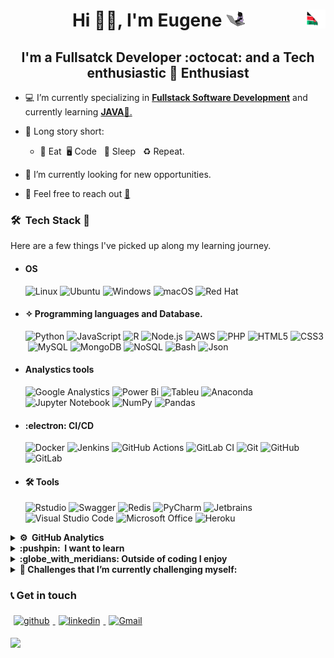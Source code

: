 # <div style="text-align: center">Hi 👋🏻, I'm **Eugene** <img src="giphy.gif" height="25" width="30"><img src="kenya.gif" height="30" width="30" align ="right"> </div>

## <center> I'm a **Fullsatck Developer :octocat: and a Tech enthusiastic :penguin: Enthusiast** </center>

- 💻 I’m currently specializing in <u> **Fullstack Software Development**</u> and currently learning <u>**JAVA**📱.</u>

- 📖 Long story short:

  - :poultry_leg: Eat&nbsp; :desktop_computer: Code &nbsp; :sleeping_bed: Sleep &nbsp; ♻️ Repeat.

- 🔭 I’m currently looking for new opportunities.
- 💬 Feel free to reach out <a href="mailto:onchwatieugene@gmail.com?subject=From Your Github Buddy">:email:</a>

### 🛠 &nbsp;Tech Stack :brain:

Here are a few things I've picked up along my learning journey.

- #### OS

  ![Linux](https://img.shields.io/badge/Linux-FCC624?style=flat&logo=linux&logoColor=black)&nbsp;![Ubuntu](https://img.shields.io/badge/Ubuntu-E95420?style=flat&logo=ubuntu&logoColor=white)&nbsp;![Windows](https://img.shields.io/badge/Windows-0078D6?style=flast&logo=windows&logoColor=white)&nbsp;![macOS](https://img.shields.io/badge/Mac%20OS-000000?style=flat&logo=macos&logoColor=F0F0F0)&nbsp;![Red Hat](https://img.shields.io/badge/Centos-Red%20Hat-red)

- #### ✧ Programming languages and Database.

  ![Python](https://img.shields.io/badge/Python-3670A0?style=flat&logo=python&logoColor=ffdd54)&nbsp;![JavaScript](https://img.shields.io/badge/JavaScript-%23323330.svg?style=flat&logo=javascript&logoColor=%23F7DF1E)&nbsp;![R](https://img.shields.io/badge/R-%23276DC3.svg?style=flat&logo=r&logoColor=white)&nbsp;![Node.js](https://img.shields.io/badge/Express.Js-%23404d59.svg?style=flat&logo=express&logoColor=%2361DAFB)&nbsp;![AWS](https://img.shields.io/badge/AWS-%23FF9900.svg?style=flat&logo=amazon-aws&logoColor=white)&nbsp;![PHP](https://img.shields.io/badge/PHP-05122A.svg?style=flat&logo=php&logoColor=blue)&nbsp;![HTML5](https://img.shields.io/badge/html5-%23E34F26.svg?style=flat&logo=html5&logoColor=white)&nbsp;![CSS3](https://img.shields.io/badge/CSS_3-%231572B6.svg?flat&logo=css3&logoColor=white)&nbsp;![MySQL](https://img.shields.io/badge/mysql-%2300f.svg?style=flat&logo=mysql&logoColor=white)&nbsp;![MongoDB](https://img.shields.io/badge/Postgres-%23316192.svg?style=flat&logo=postgresql&logoColor=white)&nbsp;![NoSQL](https://img.shields.io/badge/Microsoft%20SQL%20Sever-CC2927?style=flat&logo=microsoft%20sql%20server&logoColor=white)&nbsp;![Bash](https://img.shields.io/badge/-Bash-05122A?style=flat&logo=gnu-bash&logoColor=success)&nbsp;![Json](https://img.shields.io/badge/-Json-05122A?style=flat&logo=Json)&nbsp;

- #### Analystics tools

  ![Google Analystics](https://img.shields.io/badge/Google%20Analytics-05122A?style=flat&logo=google%20analytics&logoColor=yellow)&nbsp;![Power Bi](https://img.shields.io/badge/Power_BI-F2C811?flat&logo=powerbi&logoColor=black)&nbsp;![Tableu](https://img.shields.io/badge/Tableau-05122A?style=flat&logo=Tableau&logoColor=blue)&nbsp;![Anaconda](https://img.shields.io/badge/Anaconda-%2344A833.svg?style=flat&logo=anaconda&logoColor=white)&nbsp;![Jupyter Notebook](https://img.shields.io/badge/jupyter-%23FA0F00.svg?style=flat&logo=jupyter&logoColor=white)&nbsp;![NumPy](https://img.shields.io/badge/numpy-%23013243.svg?style=flat&logo=numpy&logoColor=white)&nbsp;![Pandas](https://img.shields.io/badge/pandas-%23150458.svg?style=flat&logo=pandas&logoColor=white)

- #### :electron: CI/CD

  ![Docker](https://img.shields.io/badge/docker-%230db7ed.svg?style=flat&logo=docker&logoColor=white)&nbsp;![Jenkins](https://img.shields.io/badge/circle%20ci-%23161616.svg?style=flat&logo=circleci&logoColor=white)&nbsp;![GitHub Actions](https://img.shields.io/badge/github%20actions-%232671E5.svg?style=flat&logo=githubactions&logoColor=white)&nbsp;![GitLab CI](https://img.shields.io/badge/Gitlab%20Ci-%23181717.svg?style=flat&logo=gitlab&logoColor=white)&nbsp;![Git](https://img.shields.io/badge/GIT-%23F05033.svg?style=flat&logo=git&logoColor=white)&nbsp;![GitHub](https://img.shields.io/badge/-GitHub-05122A?style=flat&logo=github)&nbsp;![GitLab](https://img.shields.io/badge/-GitHub-05122A?style=flat&logo=gitlab)&nbsp;

- #### 🛠 Tools
  ![Rstudio](https://img.shields.io/badge/RStudio-05122A?style=flat&logo=RStudio&)&nbsp;![Swagger](https://img.shields.io/badge/-Swagger-%23Clojure?&logo=swagger&logoColor=white)&nbsp;![Redis](https://img.shields.io/badge/Redis-%23DD0031.svg?style=flat&logo=redis&logoColor=white)&nbsp;![PyCharm](https://img.shields.io/badge/Pycharm-143?style=flat&logo=pycharm&logoColor=black&color=black&labelColor=green)&nbsp;![Jetbrains](https://img.shields.io/badge/-Jetbrains-05122A?style=plastic&logo=Intellij-idea&logoColor=orange)&nbsp;![Visual Studio Code](https://img.shields.io/badge/Visual%20Studio%20Code-0078d7.svg?style=flat&logo=visual-studio-code&logoColor=white)&nbsp;![Microsoft Office](https://img.shields.io/badge/Microsoft_Office-D83B01?flat&logo=microsoft-office&logoColor=white)&nbsp;![Heroku](https://img.shields.io/badge/heroku-%23430098.svg?style=flat&logo=heroku&logoColor=white)

<details>    
<summary><b> ⚙️ &nbsp;GitHub Analytics</b></summary>    
<br>

<!--START_SECTION:waka-->

```text No activity tracked

```

<!--END_SECTION:waka-->

</details>

<details>    
<summary><b> :pushpin: &nbsp;I want to learn </b></summary>

- [x] Machine Learning
- [x] Visual Analytics
- [x] AWS
- [x] Data Engineering
- [x] Database management
</details>    
<details>    
<summary><b>:globe_with_meridians: Outside of coding I enjoy</b></summary>

- ![Spotify](https://img.shields.io/badge/Spotify-1ED760?style=flat&logo=spotify&logoColor=white) Listening to music
- ![Netflix](https://img.shields.io/badge/Netflix-E50914?style=flat&logo=netflix&logoColor=white)Tech Documentaries,Geeky Sitcoms :vulcan_salute:
- Hiking
- Adventure
</details>

<details>    
<summary> <b>🌱 Challenges that I’m currently challenging myself:</b></summary>    
<br>    
<!-- gif Image -->    
<img src="life_balance.gif" alt="side Image" width="250" height="250" />    
</details>

### 📞 Get in touch

<p>    
<a href="https://github.com/okonueugene"><img alt="github" width="7%" style="padding:5px" src="https://img.icons8.com/clouds/100/000000/github.png"/>    
</a>    
<a href="https://www.linkedin.com/in/eugene-okonu-250773222"><img alt="linkedin" width="7%" style="padding:5px" src="https://img.icons8.com/clouds/100/000000/linkedin.png"/>    
</a>       
<a href="mailto:onchwatieugene@gmail.com?subject=From Your Github Buddy"><img alt="Gmail" width="7%" style="padding:5px" src="https://img.icons8.com/clouds/100/000000/gmail.png"/>    
</a>

</p>

![](https://komarev.com/ghpvc/?username=okonueugene&color=green)
